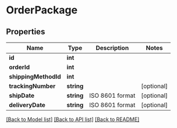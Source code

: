# OrderPackage

## Properties
Name | Type | Description | Notes
------------ | ------------- | ------------- | -------------
**id** | **int** |  | 
**orderId** | **int** |  | 
**shippingMethodId** | **int** |  | 
**trackingNumber** | **string** |  | [optional] 
**shipDate** | **string** | ISO 8601 format | [optional] 
**deliveryDate** | **string** | ISO 8601 format | [optional] 

[[Back to Model list]](../README.md#documentation-for-models) [[Back to API list]](../README.md#documentation-for-api-endpoints) [[Back to README]](../README.md)


